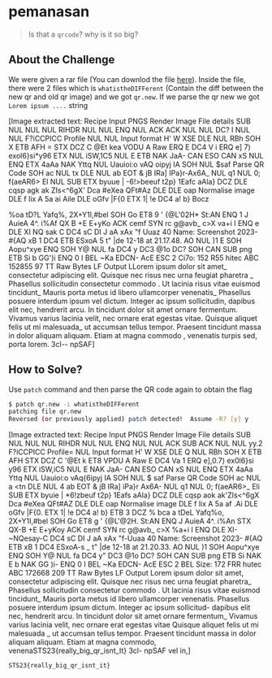 # pemanasan

> Is that a `qrcode`? why is it so big?

## About the Challenge
We were given a rar file (You can downlod the file [here](pemanasan.rar)). Inside the file, there were 2 files which is `whatistheDIFFerent` (Contain the diff between the new qr and old qr image) and we got `qr.new`. If we parse the qr new we got `Lorem ipsum ....` string


[Image extracted text: Recipe
Input
PNGS
Render Image
File details
SUB
NUL
NUL
NUL
RIHDR
NUL
NUL
ENQ
NUL
ACK
ACK
NUL
NUL
DC?
I
NUL
NUL
F?iCCPICC
Profile
NUL
NUL
Input format
H'
W
XSE
DLE
NUL
RBh
SOH
X ETB
AFH =
STX
DCZ
C
@Et kea VODU
A
Raw
ERQ
E
DC4
V 
i
ERQ
e]
7)
exol6}si*y96
ETX
NUL
iSW,1C5
NUL
E
ETB
NAK
JaA-
CAN
ESO
CAN
xS
NUL
ENQ
ETX
4aAa
NAK
Yttq
NUL
Uauioi:o vAQ oipyj
IA
SOH
NUL
$saf
Parse QR Code
SOH
ac
NUL
tx
DLE
NUL
ab
EOT
&
jB
IRa]
IPa}r-Ax6A_
NUL
q1
NUL
0; f(aeAR6>
El
NUL
SUB
ETX
byuue | -6!>beeuf
t2p}
1Eafc
aAla}
DCZ
DLE
cqsp agk
ak ZIs<^6gX'
Dca
#eXea QFt#Az
DLE
DLE
oap
Normalise image
DLE
f lix
A
5a
ai
Aile
DLE
oGfv |F{0 
ETX
1| !e
DC4
a!
b}
Bocz
>
%oa tD?L
Yafq%, 2X+Y1I,#bel
SOH
Go 
ET8
9 ' {@L'02H*
St:AN
ENQ 1
J
AuieA
4^. i%Af
QX B
+E
E+yKo
ACK
cemf
SYN
rc g@avb_
c>X
va+i
I
ENQ
e
DLE
XI
NQ sak C
DC4
sC
DI
J 
aA
xAx "f
Uuaz 40
Name:
Screenshot 2023-
#{AQ
xB
1
DC4
ETB
ESxoA
5
t" |de
12-18 at 21.17.48.
AO
NUL
)1
E
SOH
Aopu^xye
ENQ
SOH
Y@
NUL
fa
DC4
y
DC3
@1o
DC?
SOH
CAN
SUB
png
ETB
Si
b
GG')i
ENQ
0
I
BEL
~Ka EDCN- AcE
ESC
2
Ci7o:
152 R55 hitec
ABC
152855
97
TT
Raw Bytes
LF
Output
LLorem
ipsum
dolor
sit
amet_
consectetur adipiscing
elit. Quisque
nec risus
nec
urna
feugiat
pharetra _
Phasellus
sollicitudin
consectetur
commodo .
Ut
lacinia
risus
vitae
euismod
tincidunt_
Mauris porta
metus
id
libero ullamcorper venenatis_
Phasellus posuere
interdum
ipsum
vel
dictum.
Integer
ac
ipsum sollicitudin,
dapibus
elit
nec,
hendrerit
arcu.
In tincidunt
dolor
sit
amet
ornare fermentum.
Vivamus
varius
lacinia velit,
nec
ornare
erat egestas
vitae.
Quisque aliquet
felis
ut
mi
malesuada_
ut
accumsan
tellus tempor.
Praesent
tincidunt
massa
in
dolor aliquam
aliquam.
Etiam
at magna
commodo ,
venenatis turpis sed, porta
lorem.
3cl--
npSAF]


## How to Solve?
Use `patch` command and then parse the QR code again to obtain the flag

```bash
$ patch qr.new -i whatistheDIFFerent 
patching file qr.new
Reversed (or previously applied) patch detected!  Assume -R? [y] y
```

[Image extracted text: Recipe
Input
PNGS
Render Image
File details
SUB
NUL
NUL
NUL
RIHDR
NUL
NUL
ENQ
NUL
NUL
ACK
SUB
ACK
NUL
NUL
yy.2
F?iCCPICC Profile=
NUL
Input format
H'
W
XSE
DLE Q
NUL
RBh
SOH
X ETB
AFH
STX
DCZ
C
'@Et k
ET8
VPDU
A
Raw
E
DC4
Va
1
ERQ
e],0.7)
ex0l6}si y96
ETX
iSW,iC5
NUL
E
NAK
JaA-
CAN
ESO
CAN
xS
NUL
ENQ
ETX
4aAa
Yttq
NUL
Uauioi:o vAq{6ipyj
IA
SOH
NUL
$ saf
Parse QR Code
SOH
ac
NUL
a
<tn
DLE
NUL
4
ab
EOT
&
jB
IRa]
iPa}r Ax6A-
NUL
q1
NUL
0; f(aeAR6>_
Eli
SUB
ETX
byuie | *6!zbeuf
t2p}
1Eafs
aAla}
DCZ
DLE
cqsp aok
ak'ZIs<^6gX 
Dca
#eXea QFt#AZ
DLE
DLE
oap
Normalise image
DLE
f
lix
A
5a
af
.Ai
DLE
oGfv |F{0.
ETX
1| !e
DC4
a!
b}
ETB
3
DCZ
% bca
a
tDeL
Yafq%o, 2X+Y1I,#bel
SOH
Go 
ET8
g ' {@L'@2H.
St:AN
ENQ
J
AuieA
4^. i%An
STX
QX-B
+E
E+yKoy
ACK
cemf
SYN
rc g@avb_
c>X
%a+i
I
ENQ
DLE
XI-
~NQesay-C
DC4
sC
DI
J 
aA
xAx "f-Uuaa 40
Name:
Screenshot 2023-
#{AQ
ETB
xB
1
DC4
ESxoA-s _
t" |de
12-18 at 21.20.33.
AO
NUL
)1
SOH
Aopu^xye
ENQ
SOH
Y@
NUL
fa
DC4
y"
DC3
@1o
DC?
SOH
CAN
SUB
png
ETB
Si
NAK
E
b
NAK
GG )i-
ENQ
0
I
BEL
~Ka EDCN- AcE
ESC
2
BEL
Size:
172 FRR hutec
ABC
172668
209
TT
Raw Bytes
LF
Output
Lorem
ipsum dolor
sit amet,
consectetur adipiscing
elit. Quisque
nec
risus
nec
urna
feugiat pharetra_
Phasellus
sollicitudin consectetur
commodo .
Ut
lacinia risus
vitae
euismod
tincidunt_
Mauris porta
metus
id
libero ullamcorper
venenatis.
Phasellus posuere
interdum
ipsum
dictum. Integer
ac
ipsum
sollicitud-
dapibus
elit
nec,
hendrerit
arcu.
In tincidunt
dolor
sit
amet
ornare fermentum_
Vivamus
varius
lacinia velit,
nec
ornare
erat egestas
vitae
Quisque aliquet
felis
ut
mi
malesuada _
ut
accumsan
tellus
tempor.
Praesent
tincidunt
massa
in dolor aliquam
aliquam.
Etiam
at magna  commodo,
venenaSTS23{really_big_qr_isnt_It}
3cl-
npSAF
vel
in,]


```
STS23{really_big_qr_isnt_it}
```